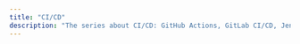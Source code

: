 ```yaml
---
title: "CI/CD"
description: "The series about CI/CD: GitHub Actions, GitLab CI/CD, Jenkins..."
---
```

